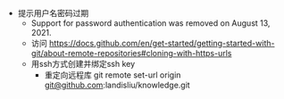 * 提示用户名密码过期
    - Support for password authentication was removed on August 13, 2021.
    - 访问 https://docs.github.com/en/get-started/getting-started-with-git/about-remote-repositories#cloning-with-https-urls
    - 用ssh方式创建并绑定ssh key
        - 重定向远程库 git remote set-url origin git@github.com:landisliu/knowledge.git